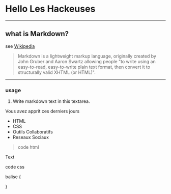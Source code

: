 # Hello Les Hackeuses

----
## what is Markdown?
see [Wikipedia](https://en.wikipedia.org/wiki/Markdown)

> Markdown is a lightweight markup language, originally created by John Gruber and Aaron Swartz allowing people "to write using an easy-to-read, easy-to-write plain text format, then convert it to structurally valid XHTML (or HTML)".

--------------------------------
### usage




1. Write markdown text in this textarea.

Vous avez apprit ces derniers jours

- HTML
- CSS
- Outils Collaboratifs 
- Reseaux Sociaux




>code html

<balise> Text </balise>

code css

balise {

}